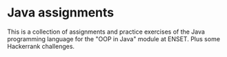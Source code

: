 # Java assignments
This is a collection of assignments and practice exercises of the Java programming language for the "OOP in Java" module at ENSET. Plus some Hackerrank challenges.
 
